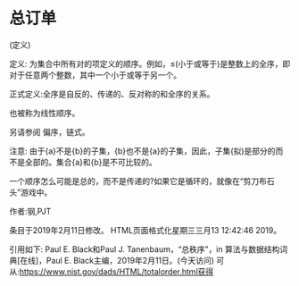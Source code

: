 # 总订单


(定义)



定义:
为集合中所有对的项定义的顺序。例如，≤(小于或等于)是整数上的全序，即对于任意两个整数，其中一个小于或等于另一个。



正式定义:全序是自反的、传递的、反对称的和全序的关系。



也被称为线性顺序。



另请参阅
偏序，链式。



注意:
由于{a}不是{b}的子集，{b}也不是{a}的子集，因此，子集(拟)是部分的而不是全部的。集合{a}和{b}是不可比较的。

一个顺序怎么可能是总的，而不是传递的?如果它是循环的，就像在“剪刀布石头”游戏中。


作者:钢,PJT







条目于2019年2月11日修改。
HTML页面格式化星期三三月13 12:42:46 2019。



引用如下:
Paul E. Black和Paul J. Tanenbaum，“总秩序”，in
算法与数据结构词典[在线]，Paul E. Black主编，2019年2月11日。(今天访问)
可从:https://www.nist.gov/dads/HTML/totalorder.html获得